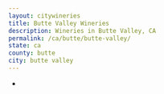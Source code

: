 ```yaml
---
layout: citywineries
title: Butte Valley Wineries
description: Wineries in Butte Valley, CA
permalink: /ca/butte/butte-valley/
state: ca
county: butte
city: butte valley
---
```

-
